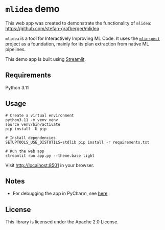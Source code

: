 `mlidea` demo
===


This web app was created to demonstrate the functionality of `mlidea`: <https://github.com/stefan-grafberger/mlidea>

`mlidea` is a tool for Interactively Improving ML Code. It uses the [`mlinspect`](https://github.com/stefan-grafberger/mlinspect) project as a foundation, mainly for its plan extraction from native ML pipelines.

This demo app is built using [Streamlit](https://streamlit.io).

Requirements
---

Python 3.11

Usage
---

```shell
# Create a virtual environment
python3.11 -m venv venv
source venv/bin/activate
pip install -U pip

# Install dependencies
SETUPTOOLS_USE_DISTUTILS=stdlib pip install -r requirements.txt

# Run the web app
streamlit run app.py --theme.base light
```

Visit <http://localhost:8501> in your browser.

<!-- TODO: Caching -->
<!-- TODO: Pages -->
<!-- TODO: Docker -->
<!-- TODO: Deployment -->

Notes 
---

* For debugging the app in PyCharm, see [here](https://stackoverflow.com/a/60172283)

License
---

This library is licensed under the Apache 2.0 License.
